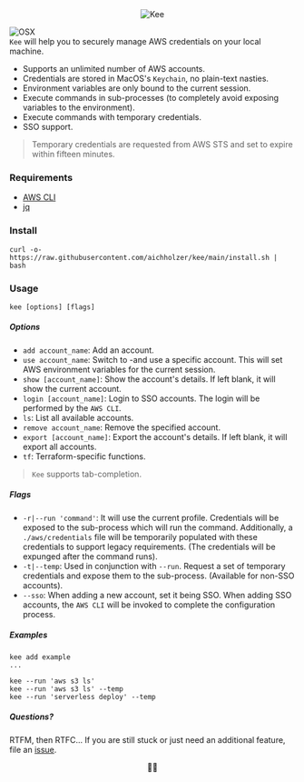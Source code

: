 <div align="center">
  <img src="https://raw.githubusercontent.com/aichholzer/kee/main/kee.png" alt="Kee" />
</div>

![OSX](https://img.shields.io/badge/-OSX-black?logo=apple)<br />
`Kee` will help you to securely manage AWS credentials on your local machine.

* Supports an unlimited number of AWS accounts.
* Credentials are stored in MacOS's `Keychain`, no plain-text nasties.
* Environment variables are only bound to the current session.
* Execute commands in sub-processes (to completely avoid exposing variables to the environment).
* Execute commands with temporary credentials.
* SSO support.

> Temporary credentials are requested from AWS STS and set to expire within fifteen minutes.


### Requirements

 * [AWS CLI](https://docs.aws.amazon.com/cli/latest/userguide/getting-started-install.html)
 * [jq](https://github.com/stedolan/jq)


### Install

```
curl -o- https://raw.githubusercontent.com/aichholzer/kee/main/install.sh | bash
```


### Usage

```
kee [options] [flags]
```


##### Options

 * `add account_name`: Add an account.
 * `use account_name`: Switch to -and use a specific account. This will set AWS environment variables for the current session.
 * `show [account_name]`: Show the account's details. If left blank, it will show the current account.
 * `login [account_name]`: Login to SSO accounts. The login will be performed by the `AWS CLI`.
 * `ls`: List all available accounts.
 * `remove account_name`: Remove the specified account.
 * `export [account_name]`: Export the account's details. If left blank, it will export all accounts.
 * `tf`: Terraform-specific functions.

 > `Kee` supports tab-completion.


##### Flags

 * `-r|--run 'command'`: It will use the current profile. Credentials will be exposed to the sub-process which will run the command. Additionally, a `./aws/credentials` file will be temporarily populated with these credentials to support legacy requirements. (The credentials will be expunged after the command runs).
 * `-t|--temp`: Used in conjunction with `--run`. Request a set of temporary credentials and expose them to the sub-process. (Available for non-SSO accounts).
 * `--sso`: When adding a new account, set it being SSO. When adding SSO accounts, the `AWS CLI` will be invoked to complete the configuration process.


##### Examples

```
kee add example
...

kee --run 'aws s3 ls'
kee --run 'aws s3 ls' --temp
kee --run 'serverless deploy' --temp
```


##### Questions?

RTFM, then RTFC... If you are still stuck or just need an additional feature, file an [issue](https://github.com/aichholzer/kee/issues).

<div align="center">
✌🏼
</div>
